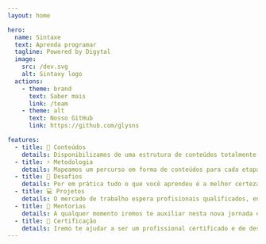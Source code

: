 ```yaml
---
layout: home

hero:
  name: Sintaxe
  text: Aprenda programar
  tagline: Powered by Digytal
  image:
    src: /dev.svg
    alt: Sintaxy logo
  actions:
    - theme: brand
      text: Saber mais
      link: /team
    - theme: alt
      text: Nosso GitHub
      link: https://github.com/glysns

features:
  - title: 📖 Conteúdos
    details: Disponibilizamos de uma estrutura de conteúdos totalmente atualizada e aderente ao mercado.
  - title: ⚡ Metodologia
    details: Mapeamos um percurso em forma de conteúdos para cada etapa de sua evolução repleto de direcionamentos, desafios e soluções que irão te preparar para o mercado de trabalho.
  - title: 🔧️ Desafios
    details: Por em prática tudo o que você aprendeu é a melhor certeza da nossa evolução.
  - title: 💻️ Projetos
    details: O mercado de trabalho espera profisionais qualificados, então juntos vamos desenvolver o que há de mais desafiador.
  - title: 🌙 Mentorias
    details: A qualquer momento iremos te auxiliar nesta nova jornada em busca de novas conquistas
  - title: 💎 Certificação
    details: Iremo te ajudar a ser um profissional certificado e de destaque no mercado.
---
```


<script setup>
import {
  VPTeamPage,
  VPTeamPageTitle,
  VPTeamPageSection,
  VPTeamMembers
} from 'vitepress/theme'
import { core, emeriti } from './_data/team'
</script>

<VPTeamPage>
  <VPTeamPageTitle>
    <template #title>Time</template>
    <template #lead>
       Conheça nossos entusiastas
    </template>
  </VPTeamPageTitle>
  <VPTeamMembers :members="core" />
  
</VPTeamPage>

